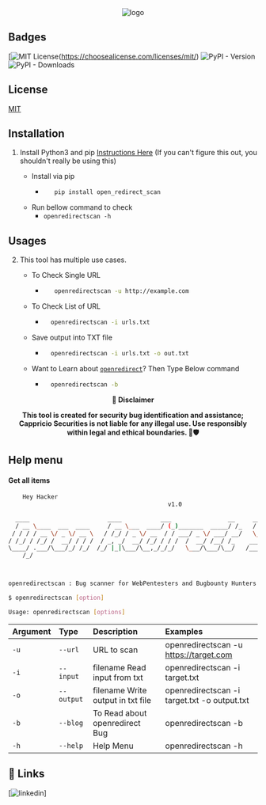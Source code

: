 

<div align="center">
  <img src="https://blogs.cappriciosec.com/uploaders/openredirect.png" alt="logo">
</div>


## Badges


[![MIT License](https://img.shields.io/badge/License-MIT-green.svg)(https://choosealicense.com/licenses/mit/)
![PyPI - Version](https://img.shields.io/pypi/v/openredirect)
![PyPI - Downloads](https://img.shields.io/pypi/dm/openredirect)
<p align="center">

<p align="center">





## License

[MIT](https://choosealicense.com/licenses/mit/)



## Installation 

1. Install Python3 and pip [Instructions Here](https://www.python.org/downloads/) (If you can't figure this out, you shouldn't really be using this)

   - Install via pip
     - ```bash
          pip install open_redirect_scan 
        ```
   - Run bellow command to check
     - `openredirectscan -h`

## Usages 
2. This tool has multiple use cases.
   
   - To Check Single URL
     - ```bash
          openredirectscan -u http://example.com 
        ```
   - To Check List of URL 
      - ```bash
          openredirectscan -i urls.txt 
        ```
   - Save output into TXT file
      - ```bash
          openredirectscan -i urls.txt -o out.txt
        ```
   - Want to Learn about [`openredirect`](https://blogs.cappriciosec.com/application/143/Open%20Redirection%20-%20A%20Deceptive%20Detour%20for%20Users%20and%20a%20Vulnerability%20for%20Applications)? Then Type Below command
      - ```bash
          openredirectscan -b
        ```
<p align="center">
  <b>🚨 Disclaimer</b>
  
</p>
<p align="center">
<b>This tool is created for security bug identification and assistance; Cappricio Securities is not liable for any illegal use. 
  Use responsibly within legal and ethical boundaries. 🔐🛡️</b></p>


## Help menu

#### Get all items

```bash
    Hey Hacker
                                             v1.0

  ____                      ____           ___                __     _____                
  / __ \____  ___  ____     / __ \___  ____/ (_)_______  _____/ /_   / ___/_________ _____ 
 / / / / __ \/ _ \/ __ \   / /_/ / _ \/ __  / / ___/ _ \/ ___/ __/   \__ \/ ___/ __ `/ __ \
/ /_/ / /_/ /  __/ / / /  / _, _/  __/ /_/ / / /  /  __/ /__/ /_    ___/ / /__/ /_/ / / / /
\____/ .___/\___/_/ /_/  /_/ |_|\___/\__,_/_/_/   \___/\___/\__/   /____/\___/\__,_/_/ /_/ 
    /_/                                                                                                                        



openredirectscan : Bug scanner for WebPentesters and Bugbounty Hunters 

$ openredirectscan [option]

Usage: openredirectscan [options]
```


| Argument | Type     | Description                | Examples |
| :-------- | :------- | :------------------------- | :------------------------- |
| `-u` | `--url` | URL to scan | openredirectscan -u https://target.com |
| `-i` | `--input` | filename Read input from txt  | openredirectscan -i target.txt | 
| `-o` | `--output` | filename Write output in txt file | openredirectscan -i target.txt -o output.txt |
| `-b` | `--blog` | To Read about openredirect Bug | openredirectscan -b |
| `-h` | `--help` | Help Menu | openredirectscan -h |


## 🔗 Links
[![linkedin](https://img.shields.io/badge/linkedin-0A66C2?style=for-the-badge&logo=linkedin&logoColor=white)]




